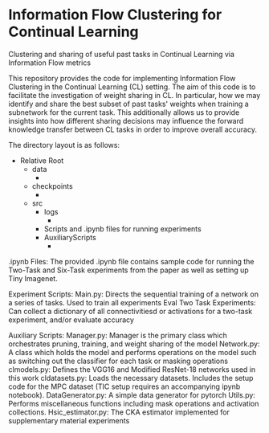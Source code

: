 # Information Flow Clustering for Continual Learning
Clustering and sharing of useful past tasks in Continual Learning via Information Flow metrics

This repository provides the code for implementing Information Flow Clustering in the Continual Learning (CL) setting.
The aim of this code is to facilitate the investigation of weight sharing in CL. In particular, how we may identify and share 
the best subset of past tasks' weights when training a subnetwork for the current task. This additionally allows us to provide insights into 
how different sharing decisions may influence the forward knowledge transfer between CL tasks in order to improve overall accuracy.

The directory layout is as follows:

 - Relative Root
 	- data
 		- <Datasets>
 	- checkpoints
 		- <Saved model checkpoints from training>
 	- src
 		- logs
 			- <text outputs from experiment runtime>
 		- Scripts and .ipynb files for running experiments
 		- AuxiliaryScripts
 			- <Required Python scripts for experiments>


.ipynb Files:
	 The provided .ipynb file contains sample code for running the Two-Task and Six-Task experiments from the paper as well as setting up Tiny Imagenet.

Experiment Scripts:
	Main.py: Directs the sequential training of a network on a series of tasks. Used to train all experiments
	Eval Two Task Experiments:   Can collect a dictionary of all connectivitiesd or activations for a two-task experiment, and/or evaluate accuracy

Auxiliary Scripts:
	Manager.py: Manager is the primary class which orchestrates pruning, training, and weight sharing of the model
	Network.py: A class which holds the model and performs operations on the model such as switching out the classifier for each task or masking operations
	clmodels.py: Defines the VGG16 and Modified ResNet-18 networks used in this work
	cldatasets.py: Loads the necessary datasets. Includes the setup code for the MPC dataset (TIC setup requires an accompanying ipynb notebook).
	DataGenerator.py: A simple data generator for pytorch
	Utils.py: Performs miscellaneous functions including mask operations and activation collections.
	Hsic_estimator.py: The CKA estimator implemented for supplementary material experiments
